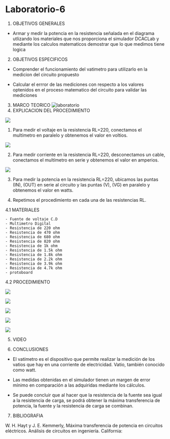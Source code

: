 # Laboratorio-6

1. OBJETIVOS GENERALES

- Armar y medir la potencia en la resistencia señalada en el diagrama utlizando los materiales que nos proporciona el simulador DCACLab y mediante los calculos matematicos demostrar que lo que medimos tiene logica

2. OBJETIVOS ESPECIFICOS

- Comprender el funcionamiento del vatimetro para utilizarlo en la medicion del circuito propuesto

- Calcular el errror de las mediciones con respecto a los valores optenidos en el proceso matematico del circuito para validar las mediciones

3. MARCO TEORICO
![laboratorio](https://user-images.githubusercontent.com/84397282/127200614-4d61b5cd-bd0b-40e6-bef2-87b54e081f51.jpg)
4. EXPLICACION DEL PROCEDIMIENTO

![](https://user-images.githubusercontent.com/84998005/127759026-ab91161e-eb25-4f3d-a737-224b36816fa9.png)

1.	Para medir el voltaje en la resistencia RL=220, conectamos el multímetro en paralelo y obtenemos el valor en voltios. 

![](https://user-images.githubusercontent.com/84998005/127759024-de8e5c39-f690-4264-ba17-795a241afa00.png)

2.	Para medir corriente en la resistencia RL=220, desconectamos un cable, conectamos el multímetro en serie y obtenemos el valor en amperios. 

![](https://user-images.githubusercontent.com/84998005/127759027-2e12e49c-5636-4a02-af33-ec949470e72d.png)

3.	Para medir la potencia en la resistencia RL=220, ubicamos las puntas (IN), (OUT) en serie al circuito y las puntas (V), (VG) en paralelo y obtenemos el valor en watts.

4.	Repetimos el procedimiento en cada una de las resistencias RL.


  4.1 MATERIALES
  
    - Fuente de voltaje C.D
    - Multimetro Digital
    - Resistencia de 220 ohm
    - Resistencia de 470 ohm
    - Resistencia de 680 ohm
    - Resistencia de 820 ohm
    - Resistencia de 1k ohm
    - Resistencia de 1.5k ohm
    - Resistencia de 1.8k ohm
    - Resistencia de 2.2k ohm
    - Resistencia de 3.9k ohm
    - Resistencia de 4.7k ohm
    - protoboard
  
  
    
  4.2 PROCEDIMIENTO
  
  ![](https://user-images.githubusercontent.com/84998013/127776102-2a841885-fb54-42f9-82df-9bf48d2c5951.png)
  
  ![](https://user-images.githubusercontent.com/84998013/127776182-d67cdabd-34c8-4fb2-8955-81664ec163a9.png)
  
  ![](https://user-images.githubusercontent.com/84998013/127776283-ddca9c41-8f68-4996-b22a-f99507070993.png)
  
  ![](https://user-images.githubusercontent.com/84998013/127777192-4e07c5e6-513d-4b7b-94b2-fd2517c0d583.png)
  
  ![](https://user-images.githubusercontent.com/84998013/127776932-566e1482-9907-4ee2-b895-ce5f007dc52a.png)
  
5. VIDEO

6. CONCLUSIONES

- El vatímetro es el dispositivo que permite realizar la medición de los vatios que hay en una corriente de electricidad. Vatio, también conocido como watt.

- Las medidas obtenidas en el simulador tienen un margen de error mínimo en comparación a las adquiridas mediante los cálculos. 

- Se puede concluir que al hacer que la resistencia de la fuente sea igual a la resistencia de carga, se podrá obtener la máxima transferencia de potencia, la fuente y la resistencia de carga se combinan.



7. BIBLIOGRAFIA 

W. H. Hayt y J. E. Kemmerly, Máxima
transferencia de potencia en circuitos
eléctricos. Análisis de circuitos en
ingeniería. California: 
